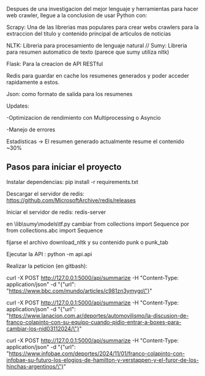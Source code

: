 Despues de una investigacion del mejor lenguaje y herramientas para hacer web crawler, llegue a la conclusion de usar Python con: 

Scrapy: Una de las librerias mas populares para crear webs crawlers para la extraccion del titulo y contenido principal de articulos de noticias 

NLTK: Libreria para procesamiento de lenguaje natural // Sumy: Libreria para resumen automatico de texto (parece que sumy utiliza nltk)

Flask: Para la creacion de API RESTful 

Redis para guardar en cache los resumenes generados y poder acceder rapidamente a estos.

Json: como formato de salida para los resumenes

Updates:

-Optimizacion de rendimiento con Multiprocessing o Asyncio

-Manejo de errores

Estadisticas -> El resumen generado actualmente resume el contenido ~30%


## Pasos para iniciar el proyecto

Instalar dependencias: pip install -r requirements.txt

Descargar el servidor de redis: https://github.com/MicrosoftArchive/redis/releases

Iniciar el servidor de redis: redis-server

<!-- Instalar twisted : pip install twisted==22.10.0 -->

en \lib\sumy\models\tf.py cambiar from collections import Sequence por from collections.abc import Sequence

fijarse el archivo download_nltk y su contenido punk o punk_tab


Ejecutar la API : python -m api.api

Realizar la peticion (en gitbash): 

curl -X POST http://127.0.0.1:5000/api/summarize -H "Content-Type: application/json" -d "{\"url\": \"https://www.bbc.com/mundo/articles/c981zn3ymygo\"}"

curl -X POST http://127.0.0.1:5000/api/summarize -H "Content-Type: application/json" -d "{\"url\": \"https://www.lanacion.com.ar/deportes/automovilismo/la-discusion-de-franco-colapinto-con-su-equipo-cuando-pidio-entrar-a-boxes-para-cambiar-los-nid03112024/\"}"

curl -X POST http://127.0.0.1:5000/api/summarize -H "Content-Type: application/json" -d "{\"url\": \"https://www.infobae.com/deportes/2024/11/01/franco-colapinto-con-infobae-su-futuro-los-elogios-de-hamilton-y-verstappen-y-el-furor-de-los-hinchas-argentinos/\"}"